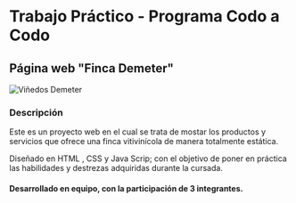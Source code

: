 # <h1> Trabajo Práctico - Programa Codo a Codo</h>
## <h2>Página web "Finca Demeter"</h2>
![Viñedos Demeter](./imagenes/vi%C3%B1edo.jpg)
### <h3> Descripción </h3>
<p> Este es un proyecto web en el cual se trata de mostar los productos y servicios que ofrece una finca vitivinícola de manera totalmente estática.</p>
 <p> Diseñado en HTML , CSS y Java Scrip; con el objetivo de poner en práctica las habilidades y destrezas adquiridas durante la cursada. </p>
 <h4> Desarrollado en equipo, con la participación de 3 integrantes.</h4>
